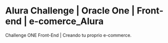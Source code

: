 # Alura Challenge | Oracle One | Front-end | e-comerce_Alura

Challenge ONE Front-End | Creando tu proprio e-commerce.




